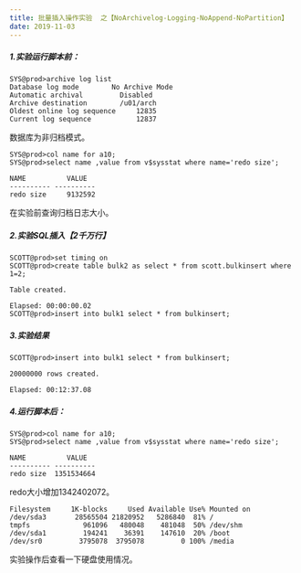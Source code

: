 ```yaml
---
title: 批量插入操作实验  之【NoArchivelog-Logging-NoAppend-NoPartition】
date: 2019-11-03
---
```





##### 1.实验运行脚本前：
```
SYS@prod>archive log list
Database log mode        No Archive Mode
Automatic archival         Disabled
Archive destination        /u01/arch
Oldest online log sequence     12835
Current log sequence           12837
```
数据库为非归档模式。

```
SYS@prod>col name for a10;
SYS@prod>select name ,value from v$sysstat where name='redo size';

NAME          VALUE
---------- ----------
redo size     9132592
```
在实验前查询归档日志大小。




##### 2.实验SQL插入【2千万行】
```shell
SCOTT@prod>set timing on
SCOTT@prod>create table bulk2 as select * from scott.bulkinsert where 1=2;

Table created.

Elapsed: 00:00:00.02
SCOTT@prod>insert into bulk1 select * from bulkinsert;
```


##### 3.实验结果
```
SCOTT@prod>insert into bulk1 select * from bulkinsert;

20000000 rows created.

Elapsed: 00:12:37.08
```


##### 4.运行脚本后：   
```
SYS@prod>col name for a10;
SYS@prod>select name ,value from v$sysstat where name='redo size';

NAME          VALUE
---------- ----------
redo size  1351534664
```
redo大小增加1342402072。

```
Filesystem     1K-blocks     Used Available Use% Mounted on
/dev/sda3       28565504 21820952   5286840  81% /
tmpfs             961096   480048    481048  50% /dev/shm
/dev/sda1         194241    36391    147610  20% /boot
/dev/sr0         3795078  3795078         0 100% /media
```
实验操作后查看一下硬盘使用情况。


